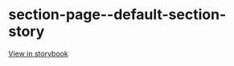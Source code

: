 # section-page--default-section-story

[View in storybook](https://raw.githack.com/Independent-Digital-News-and-Media-Ltd/standard-pwamp-sb/PR-373-sb/index.html?path=/story/section-page--default-section-story)